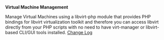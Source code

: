 **Virtual Machine Management**

Manage Virtual Machines using a libvirt-php module that provides PHP bindings for libvirt virtualization toolkit and therefore you can access libvirt directly from your PHP scripts with no need to have virt-manager or libvirt-based CLI/GUI tools installed. 
<a href="http://lime-technology.com/forum/index.php?topic=35858.0" title="2014.12.20-20a
    Added temp driver cdrom for windows installs.
         It will disapear after vm has shut down
    Added Machine type selection.  Usbtab doesn't work with q35
    Added usbtab selection under usb devices
    Removed Storage Pool tab and all storage pool functions.
    Added web based file trees to Create VM tab to access cdrom, 
         existing images and to create images.
    New vm images will be created based on name of vm in a 
         sub-folder of the same name similar to xenman plugin
    Added file tree for cdrom change for existing vm 
         ie. for switching to driver image for windows virtio drivers
    Removed Device tab
    condensed action messages
2014.12.03
    Updated styles sheet table spacing
2014.12.01
    Updated the plugin to dynamix compatible version for beta 12 and above
2014.11.29a
    added snapshot descriptions
    added disk dev name change
    changed method of saving xml so will save with snapshots
    removed dominfo and hostinfo page
    changed to KVM tab since webvirtmgr is dead
">Change Log</a>